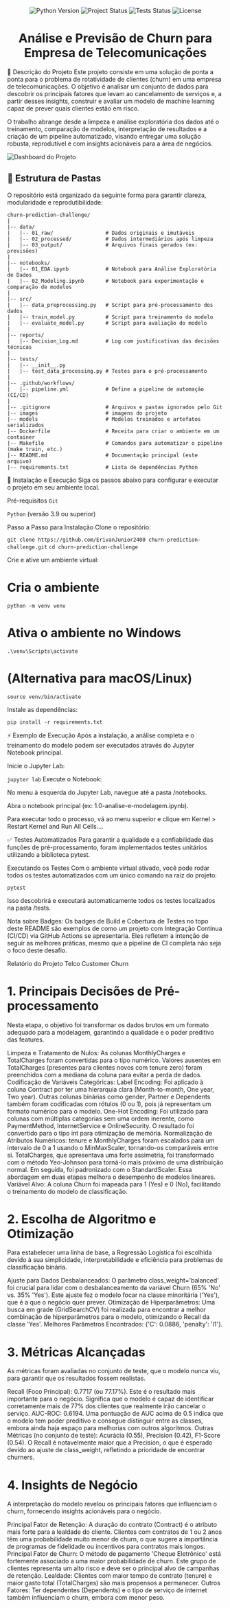 <!-- Badges -->
<p align="center">
<img src="https://img.shields.io/badge/Python-3.9%2B-blue?style=for-the-badge&logo=python" alt="Python Version">
<img src="https://img.shields.io/badge/Status-Em%20Desenvolvimento-yellow?style=for-the-badge" alt="Project Status">
<img src="https://img.shields.io/badge/Tests-Passing-brightgreen?style=for-the-badge&logo=githubactions" alt="Tests Status">
<img src="https://img.shields.io/badge/License-MIT-green?style=for-the-badge" alt="License">
</p>

<h1 align="center">Análise e Previsão de Churn para Empresa de Telecomunicações</h1>

📝 Descrição do Projeto
Este projeto consiste em uma solução de ponta a ponta para o problema de rotatividade de clientes (churn) em uma empresa de telecomunicações. O objetivo é analisar um conjunto de dados para descobrir os principais fatores que levam ao cancelamento de serviços e, a partir desses insights, construir e avaliar um modelo de machine learning capaz de prever quais clientes estão em risco.

O trabalho abrange desde a limpeza e análise exploratória dos dados até o treinamento, comparação de modelos, interpretação de resultados e a criação de um pipeline automatizado, visando entregar uma solução robusta, reprodutível e com insights acionáveis para a área de negócios.

![Dashboard do Projeto](images/dashboard.png)

## 📂 Estrutura de Pastas

O repositório está organizado da seguinte forma para garantir clareza, modularidade e reprodutibilidade:

```text
churn-prediction-challenge/
|
|-- data/
|   |-- 01_raw/                 # Dados originais e imutáveis
|   |-- 02_processed/           # Dados intermediários após limpeza
|   |-- 03_output/              # Arquivos finais gerados (ex: previsões)
|
|-- notebooks/
|   |-- 01_EDA.ipynb            # Notebook para Análise Exploratória de Dados
|   |-- 02_Modeling.ipynb       # Notebook para experimentação e comparação de modelos
|
|-- src/
|   |-- data_preprocessing.py   # Script para pré-processamento dos dados
|   |-- train_model.py          # Script para treinamento do modelo
|   |-- evaluate_model.py       # Script para avaliação do modelo
|
|-- reports/
|   |-- Decision_Log.md         # Log com justificativas das decisões técnicas
|
|-- tests/
|   |-- __init__.py
|   |-- test_data_processing.py # Testes para o pré-processamento
|
|-- .github/workflows/
|   |-- pipeline.yml            # Define a pipeline de automação (CI/CD)
|
|-- .gitignore                  # Arquivos e pastas ignorados pelo Git
|-- images                      # imagens do projeto
|-- models                      # Modelos treinados e artefatos serializados 
|-- Dockerfile                  # Receita para criar o ambiente em um container
|-- Makefile                    # Comandos para automatizar o pipeline (make train, etc.)
|-- README.md                   # Documentação principal (este arquivo)
|-- requirements.txt            # Lista de dependências Python
```

🚀 Instalação e Execução
Siga os passos abaixo para configurar e executar o projeto em seu ambiente local.

Pré-requisitos
`Git`

`Python` (versão 3.9 ou superior)

Passo a Passo para Instalação
Clone o repositório:

`git clone https://github.com/ErivanJunior2400 churn-prediction-challenge.git`
`cd churn-prediction-challenge`

Crie e ative um ambiente virtual:

# Cria o ambiente
`python -m venv venv`

# Ativa o ambiente no Windows
`.\venv\Scripts\activate`
# (Alternativa para macOS/Linux)
`source venv/bin/activate`

Instale as dependências:

`pip install -r requirements.txt`

⚡ Exemplo de Execução
Após a instalação, a análise completa e o treinamento do modelo podem ser executados através do Jupyter Notebook principal.

Inicie o Jupyter Lab:

`jupyter lab`
Execute o Notebook:

No menu à esquerda do Jupyter Lab, navegue até a pasta /notebooks.

Abra o notebook principal (ex: 1.0-analise-e-modelagem.ipynb).

Para executar todo o processo, vá ao menu superior e clique em Kernel > Restart Kernel and Run All Cells....

✅ Testes Automatizados
Para garantir a qualidade e a confiabilidade das funções de pré-processamento, foram implementados testes unitários utilizando a biblioteca pytest.

Executando os Testes
Com o ambiente virtual ativado, você pode rodar todos os testes automatizados com um único comando na raiz do projeto:

`pytest`

Isso descobrirá e executará automaticamente todos os testes localizados na pasta /tests.

Nota sobre Badges: Os badges de Build e Cobertura de Testes no topo deste README são exemplos de como um projeto com Integração Contínua (CI/CD) via GitHub Actions se apresentaria. Eles refletem a intenção de seguir as melhores práticas, mesmo que a pipeline de CI completa não seja o foco deste desafio.


Relatório do Projeto Telco Customer Churn
# 1. Principais Decisões de Pré-processamento
Nesta etapa, o objetivo foi transformar os dados brutos em um formato adequado para a modelagem, garantindo a qualidade e o poder preditivo das features.

Limpeza e Tratamento de Nulos: As colunas MonthlyCharges e TotalCharges foram convertidas para o tipo numérico. Valores ausentes em TotalCharges (presentes para clientes novos com tenure zero) foram preenchidos com a mediana da coluna para evitar a perda de dados.
Codificação de Variáveis Categóricas:
Label Encoding: Foi aplicado à coluna Contract por ter uma hierarquia clara (Month-to-month, One year, Two year). Outras colunas binárias como gender, Partner e Dependents também foram codificadas com rótulos (0 ou 1), pois já representam um formato numérico para o modelo.
One-Hot Encoding: Foi utilizado para colunas com múltiplas categorias sem uma ordem inerente, como PaymentMethod, InternetService e OnlineSecurity. O resultado foi convertido para o tipo int para otimização de memória.
Normalização de Atributos Numéricos:
tenure e MonthlyCharges foram escalados para um intervalo de 0 a 1 usando o MinMaxScaler, tornando-os comparáveis entre si.
TotalCharges, que apresentava uma forte assimetria, foi transformado com o método Yeo-Johnson para torná-lo mais próximo de uma distribuição normal. Em seguida, foi padronizado com o StandardScaler. Essa abordagem em duas etapas melhora o desempenho de modelos lineares.
Variável Alvo: A coluna Churn foi mapeada para 1 (Yes) e 0 (No), facilitando o treinamento do modelo de classificação.

# 2. Escolha de Algoritmo e Otimização
Para estabelecer uma linha de base, a Regressão Logística foi escolhida devido à sua simplicidade, interpretabilidade e eficiência para problemas de classificação binária.

Ajuste para Dados Desbalanceados: O parâmetro class_weight='balanced' foi crucial para lidar com o desbalanceamento da variável Churn (65% 'No' vs. 35% 'Yes'). Este ajuste fez o modelo focar na classe minoritária ('Yes'), que é a que o negócio quer prever.
Otimização de Hiperparâmetros: Uma busca em grade (GridSearchCV) foi realizada para encontrar a melhor combinação de hiperparâmetros para o modelo, otimizando o Recall da classe 'Yes'.
Melhores Parâmetros Encontrados: {'C': 0.0886, 'penalty': 'l1'}.

# 3. Métricas Alcançadas
As métricas foram avaliadas no conjunto de teste, que o modelo nunca viu, para garantir que os resultados fossem realistas.

Recall (Foco Principal): 0.7717 (ou 77.17%). Este é o resultado mais importante para o negócio. Significa que o modelo é capaz de identificar corretamente mais de 77% dos clientes que realmente irão cancelar o serviço.
AUC-ROC: 0.6194. Uma pontuação de AUC acima de 0.5 indica que o modelo tem poder preditivo e consegue distinguir entre as classes, embora ainda haja espaço para melhorias com outros algoritmos.
Outras Métricas (no conjunto de teste): Acurácia (0.55), Precision (0.42), F1-Score (0.54). O Recall é notavelmente maior que a Precision, o que é esperado devido ao ajuste de class_weight, refletindo a prioridade de encontrar churners.

# 4. Insights de Negócio
A interpretação do modelo revelou os principais fatores que influenciam o churn, fornecendo insights acionáveis para o negócio.

Principal Fator de Retenção: A duração do contrato (Contract) é o atributo mais forte para a lealdade do cliente. Clientes com contratos de 1 ou 2 anos têm uma probabilidade muito menor de churn, o que sugere a importância de programas de fidelidade ou incentivos para contratos mais longos.
Principal Fator de Churn: O método de pagamento 'Cheque Eletrônico' está fortemente associado a uma maior probabilidade de churn. Este grupo de clientes representa um alto risco e deve ser o principal alvo de campanhas de retenção.
Lealdade: Clientes com maior tempo de contrato (tenure) e maior gasto total (TotalCharges) são mais propensos a permanecer.
Outros Fatores: Ter dependentes (Dependents) e o tipo de serviço de internet também influenciam o churn, embora com menor peso.